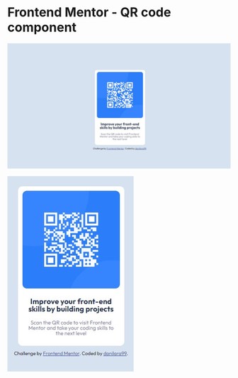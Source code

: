 # Frontend Mentor - QR code component

![Desktop Design](src/design/desktop-design.jpg)

![Mobile Design](src/design/mobile-design.jpg)
